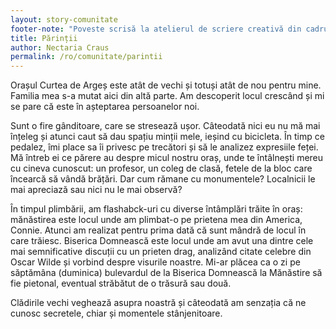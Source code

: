 ```yaml
---
layout: story-comunitate
footer-note: "Poveste scrisă la atelierul de scriere creativă din cadrul Școlii de Vară Voice Your Place: Curtea de Argeș."
title: Părinții
author: Nectaria Craus
permalink: /ro/comunitate/parintii
---
```


Orașul Curtea de Argeș este atât de vechi și totuși atât de nou pentru mine. Familia mea s-a mutat aici din altă parte. Am descoperit locul crescând și mi se pare că este în așteptarea persoanelor noi.

Sunt o fire gânditoare, care se stresează ușor. Câteodată nici eu nu mă mai înțeleg și atunci caut să dau spațiu minții mele, ieșind cu bicicleta. În timp ce pedalez, îmi place sa îi privesc pe trecători și să le analizez expresiile feței. Mă întreb ei ce părere au despre micul nostru oraș, unde te întâlnești mereu cu cineva cunoscut: un profesor, un coleg de clasă, fetele de la bloc care încearcă să vândă brățări. Dar cum rămane cu monumentele? Localnicii le mai apreciază sau nici nu le mai observă?

În timpul plimbării, am flashabck-uri cu diverse întâmplări trăite în oraș: mănăstirea este locul unde am plimbat-o pe prietena mea din America, Connie. Atunci am realizat pentru prima dată că sunt mândră de locul în care trăiesc. Biserica Domnească este locul unde am avut una dintre cele mai semnificative discuții cu un prieten drag, analizând citate celebre din Oscar Wilde și vorbind despre visurile noastre. Mi-ar plăcea ca o zi pe săptămâna (duminica) bulevardul de la Biserica Domnească la Mănăstire să fie pietonal, eventual străbătut de o trăsură sau două.

Clădirile vechi veghează asupra noastră și câteodată am senzația că ne cunosc secretele, chiar și momentele stânjenitoare.
